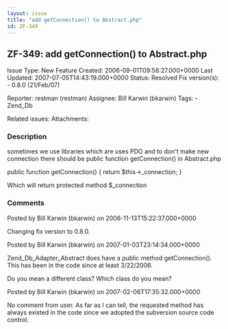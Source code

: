 ```yaml
---
layout: issue
title: "add getConnection() to Abstract.php"
id: ZF-349
---
```


ZF-349: add getConnection() to Abstract.php 
--------------------------------------------

 Issue Type: New Feature Created: 2006-09-01T09:56:27.000+0000 Last Updated: 2007-07-05T14:43:19.000+0000 Status: Resolved Fix version(s): - 0.8.0 (21/Feb/07)
 
 Reporter:  restman (restman)  Assignee:  Bill Karwin (bkarwin)  Tags: - Zend\_Db
 
 Related issues: 
 Attachments: 
### Description

sometimes we use libraries which are uses PDO and to don't make new connection there should be public function getConnection() in Abstract.php

public function getConnection() { return $this->\_connection; }

Which will return protected method $\_connection

 

 

### Comments

Posted by Bill Karwin (bkarwin) on 2006-11-13T15:22:37.000+0000

Changing fix version to 0.8.0.

 

 

Posted by Bill Karwin (bkarwin) on 2007-01-03T23:14:34.000+0000

Zend\_Db\_Adapter\_Abstract does have a public method getConnection().  
 This has been in the code since at least 3/22/2006.

Do you mean a different class? Which class do you mean?

 

 

Posted by Bill Karwin (bkarwin) on 2007-02-06T17:35:32.000+0000

No comment from user. As far as I can tell, the requested method has always existed in the code since we adopted the subversion source code control.

 

 